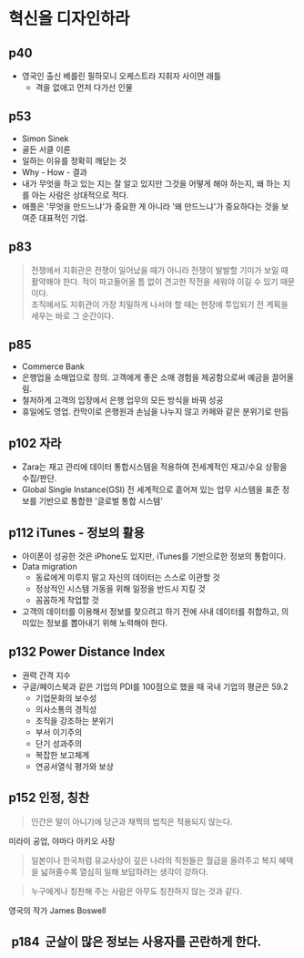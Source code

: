 #  혁신을 디자인하라    

## p40  

* 영국인 출신 베를린 필하모니 오케스트라 지휘자  사이먼 래틀
    * 격을 없애고 먼저 다가선 인물  
  
## p53  

  * Simon Sinek  
  *  골든 서클 이론  
  *  일하는 이유를 정확히 깨닫는 것  
  *  Why - How - 결과  
  *  내가 무엇을 하고 있는 지는 잘 알고 있지만 그것을 어떻게 해야 하는지, 왜 하는 지를 아는 사람은 상대적으로 적다.  
  *  애플은 '무엇을 만드느냐'가 중요한 게 아니라 '왜 만드느냐'가 중요하다는 것을 보여준 대표적인 기업. 
  
## p83  

  > 전쟁에서 지휘관은 전쟁이 일어났을 때가 아니라 전쟁이 발발할 기미가 보일 때 활약해야 한다. 적이 파고들어올 틈 없이 견고한 작전을 세워야 이길 수 있기 때문이다.  
  > 조직에서도 지휘관이 가장 치밀하게 나서야 할 때는 현장에 투입되기 전 계획을 세우는 바로 그 순간이다.  
  
## p85 

* Commerce Bank
* 은행업을 소매업으로 정의. 고객에게 좋은 소매 경험을 제공함으로써 예금을 끌어올림.  
* 철저하게 고객의 입장에서 은행 업무의 모든 방식을 바꿔 성공  
* 휴일에도 영업. 칸막이로 은행원과 손님을 나누지 않고 카페와 같은 분위기로 만듬  

## p102 자라  

* Zara는 재고 관리에 데이터 통합시스템을 적용하여 전세계적인 재고/수요 상황을 수집/판단.  
*  Global Single Instance(GSI)  전 세계적으로 흩어져 있는 업무 시스템을 표준 정보를 기반으로 통합한 '글로벌 통합 시스템'  

## p112 iTunes - 정보의 활용  

* 아이폰이 성공한 것은 iPhone도 있지만, iTunes를 기반으로한 정보의 통합이다.  
* Data migration  
	*  동료에게 미루지 말고 자신의 데이터는 스스로 이관할 것  
	*  정상적인 시스템 가동을 위해 일정을 반드시 지킬 것  
	*  꼼꼼하게 작업할 것  
* 고객의 데이터를 이용해서 정보를 찾으려고 하기 전에 사내 데이터를 취합하고, 의미있는 정보를 뽑아내기 위해 노력해야 한다.  

## p132 Power Distance Index  
* 권력 간격 지수  
* 구글/페이스북과 같은 기업의 PDI를 100점으로 했을 때 국내 기업의 평균은 59.2  
	* 기업문화의 보수성  
	* 의사소통의 경직성  
	* 조직을 강조하는 분위기  
	* 부서 이기주의  
	* 단기 성과주의  
	* 복잡한 보고체계  
	* 연공서열식 평가와 보상  

## p152 인정, 칭찬  

> 인간은 말이 아니기에 당근과 채찍의 법칙은 적용되지 않는다.  

미라이 공업, 야마다 아키오 사장  

> 일본이나 한국처럼 유교사상이 깊은 나라의 직원들은 월급을 올려주고 복지 혜택을 넓혀줄수록 열심히 일해 보답하려는 생각이 강하다.  

> 누구에게나 칭찬해 주는 사람은 아무도 칭찬하지 않는 것과 같다.  

영국의 작가 James Boswell  

##  p184  군살이 많은 정보는 사용자를 곤란하게 한다.  

